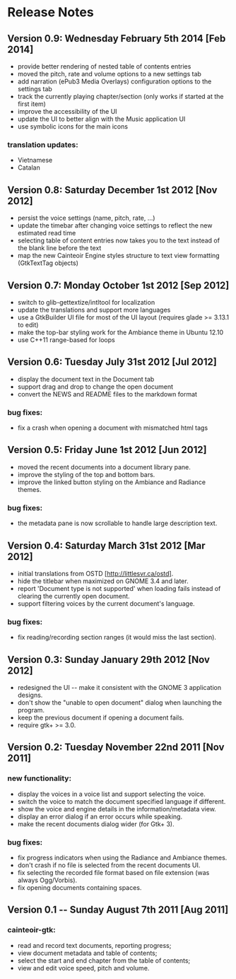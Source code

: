 Release Notes
=============

Version 0.9: Wednesday February 5th 2014 \[Feb 2014\]
-----------------------------------------------------

  *  provide better rendering of nested table of contents entries
  *  moved the pitch, rate and volume options to a new settings tab
  *  add narration (ePub3 Media Overlays) configuration options to the settings tab
  *  track the currently playing chapter/section (only works if started at the first item)
  *  improve the accessibility of the UI
  *  update the UI to better align with the Music application UI
  *  use symbolic icons for the main icons

### translation updates:

  *  Vietnamese
  *  Catalan

Version 0.8: Saturday December 1st 2012 \[Nov 2012\]
----------------------------------------------------

  *  persist the voice settings (name, pitch, rate, ...)
  *  update the timebar after changing voice settings to reflect the new estimated read time
  *  selecting table of content entries now takes you to the text instead of the blank line
     before the text
  *  map the new Cainteoir Engine styles structure to text view formatting (GtkTextTag objects)

Version 0.7: Monday October 1st 2012 \[Sep 2012\]
-------------------------------------------------

  *  switch to glib-gettextize/intltool for localization
  *  update the translations and support more languages
  *  use a GtkBuilder UI file for most of the UI layout (requires glade >= 3.13.1 to edit)
  *  make the top-bar styling work for the Ambiance theme in Ubuntu 12.10
  *  use C++11 range-based for loops

Version 0.6: Tuesday July 31st 2012 \[Jul 2012\]
------------------------------------------------

  *  display the document text in the Document tab
  *  support drag and drop to change the open document
  *  convert the NEWS and README files to the markdown format

### bug fixes:

  *  fix a crash when opening a document with mismatched html tags

Version 0.5: Friday June 1st 2012 \[Jun 2012\]
----------------------------------------------

  *  moved the recent documents into a document library pane.
  *  improve the styling of the top and bottom bars.
  *  improve the linked button styling on the Ambiance and Radiance themes.

### bug fixes:

  *  the metadata pane is now scrollable to handle large description text.

Version 0.4: Saturday March 31st 2012 \[Mar 2012\]
--------------------------------------------------

  *  initial translations from OSTD [http://littlesvr.ca/ostd].
  *  hide the titlebar when maximized on GNOME 3.4 and later.
  *  report 'Document type is not supported' when loading fails instead of
     clearing the currently open document.
  *  support filtering voices by the current document's language.

### bug fixes:

  *  fix reading/recording section ranges (it would miss the last section).

Version 0.3: Sunday January 29th 2012 \[Nov 2012\]
--------------------------------------------------

  *  redesigned the UI -- make it consistent with the GNOME 3 application designs.
  *  don't show the "unable to open document" dialog when launching the program.
  *  keep the previous document if opening a document fails.
  *  require gtk+ >= 3.0.

Version 0.2: Tuesday November 22nd 2011 \[Nov 2011\]
----------------------------------------------------

### new functionality:

  *  display the voices in a voice list and support selecting the voice.
  *  switch the voice to match the document specified language if different.
  *  show the voice and engine details in the information/metadata view.
  *  display an error dialog if an error occurs while speaking.
  *  make the recent documents dialog wider (for Gtk+ 3).

### bug fixes:

  *  fix progress indicators when using the Radiance and Ambiance themes.
  *  don't crash if no file is selected from the recent documents UI.
  *  fix selecting the recorded file format based on file extension (was always Ogg/Vorbis).
  *  fix opening documents containing spaces.

Version 0.1 -- Sunday August 7th 2011 \[Aug 2011\]
--------------------------------------------------

### cainteoir-gtk:

  *  read and record text documents, reporting progress;
  *  view document metadata and table of contents;
  *  select the start and end chapter from the table of contents;
  *  view and edit voice speed, pitch and volume.
